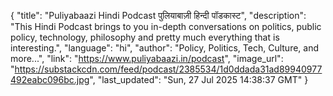 {
    "title": "Puliyabaazi Hindi Podcast पुलियाबाज़ी हिन्दी पॉडकास्ट",
    "description": "This Hindi Podcast brings to you in-depth conversations on politics, public policy, technology, philosophy and pretty much everything that is interesting.",
    "language": "hi",
    "author": "Policy, Politics, Tech, Culture, and more...",
    "link": "https://www.puliyabaazi.in/podcast",
    "image_url": "https://substackcdn.com/feed/podcast/2385534/1d0ddada31ad89940977492eabc096bc.jpg",
    "last_updated": "Sun, 27 Jul 2025 14:38:37 GMT"
}